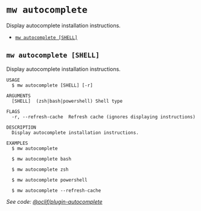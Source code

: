 `mw autocomplete`
=================

Display autocomplete installation instructions.

* [`mw autocomplete [SHELL]`](#mw-autocomplete-shell)

## `mw autocomplete [SHELL]`

Display autocomplete installation instructions.

```
USAGE
  $ mw autocomplete [SHELL] [-r]

ARGUMENTS
  [SHELL]  (zsh|bash|powershell) Shell type

FLAGS
  -r, --refresh-cache  Refresh cache (ignores displaying instructions)

DESCRIPTION
  Display autocomplete installation instructions.

EXAMPLES
  $ mw autocomplete

  $ mw autocomplete bash

  $ mw autocomplete zsh

  $ mw autocomplete powershell

  $ mw autocomplete --refresh-cache
```

_See code: [@oclif/plugin-autocomplete](https://github.com/oclif/plugin-autocomplete/blob/v3.2.37/src/commands/autocomplete/index.ts)_
